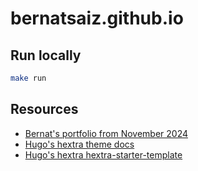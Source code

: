 # bernatsaiz.github.io

## Run locally

```bash
make run
```

## Resources

- [Bernat's portfolio from November 2024](https://readymag.website/u1732987633/bernatsaiz/)
- [Hugo's hextra theme docs](https://imfing.github.io/hextra/docs/getting-started/)
- [Hugo's hextra hextra-starter-template](https://github.com/imfing/hextra-starter-template)
